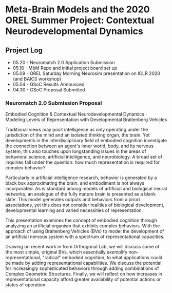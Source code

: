 # Meta-Brain Models and the 2020 OREL Summer Project: Contextual Neurodevelopmental Dynamics


## Project Log
- 05.20 - Neuromatch 2.0 Application Submission
- 05.18 - MbM Repo and initial project board set up
- 05.09 - OREL Saturday Morning Neurosim presentation on ICLR 2020 (and BAICS workshop)
- 05.04 - GSoC Results Announced
- 04.30 - GSoC Proposal Submitted 

### Neuromatch 2.0 Submission Proposal 
Embodied Cognition & Contextual Neurodevelopmental Dynamics : Modeling  Levels of Representation with Developmental Braitenberg Vehicles

Traditional views may posit intelligence as only operating under the jurisdiction of the mind and an isolated thinking organ, the brain. Yet developments in the interdisciplinary field of embodied cognition investigate the connection between an agent's inner world, body, and its nervous system; this also touches upon longstanding issues in the areas of behavioral science, artificial intelligence, and neurobiology. A broad set of inquiries fall under the question: how much representation is required for complex behavior?

Particularly in artificial intelligence research, behavior is generated by a black box approximating the brain. and embodiment is not always incorporated. As is standard among models of artificial and biological neural networks, an analogue of the fully mature brain is presented as a blank slate. This model generates outputs and behaviors from a priori associations, yet this does not consider  realities of biological development, developmental learning and varied necessities of representation.

This presentation examines the concept of embodied cognition through analyzing an artificial organism that exhibits complex behaviors. With the approach of using Braitenberg Vehicles (BVs) to model the development of an artificial nervous system with a spectrum of representational capacities.

Drawing on recent work in from Orthogonal Lab, we will discuss some of the most simple, original BVs, which essentially exemplify non-representational, "radical" embodied cognition, to what applications could be made by adding representational capabilities.  We discuss the potential for increasingly sophisticated behaviors through adding combinations of Complex Geometric Structures. Finally, we will reflect on how increases in representational capacity afford greater availability of potential actions or states of operation.
